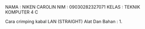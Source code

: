 NAMA    : NIKEN CAROLIN
NIM     : 09030282327071
KELAS   : TEKNIK KOMPUTER 4 C

Cara crimping kabal LAN (STRAIGHT)
Alat Dan Bahan :
1. 
